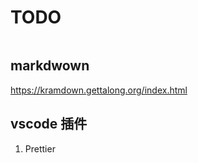 # TODO

```bash
```

## markdwown

<https://kramdown.gettalong.org/index.html>

## vscode 插件

1. Prettier
